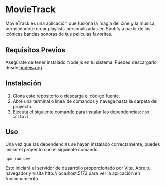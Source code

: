 # MovieTrack

MovieTrack es una aplicación que fusiona la magia del cine y la música, permitiéndote crear playlists personalizadas en Spotify a partir de las icónicas bandas sonoras de tus películas favoritas.

## Requisitos Previos

Asegúrate de tener instalado Node.js en tu sistema. Puedes descargarlo desde [nodejs.org](https://nodejs.org/).

## Instalación

1. Clona este repositorio o descarga el código fuente.
2. Abre una terminal o línea de comandos y navega hasta la carpeta del proyecto.
3. Ejecuta el siguiente comando para instalar las dependencias:
   `npm install`

## Uso

Una vez que las dependencias se hayan instalado correctamente, puedes iniciar el proyecto con el siguiente comando:

`npm run dev`

Esto iniciará el servidor de desarrollo proporcionado por Vite. Abre tu navegador y visita http://localhost:5173 para ver la aplicación en funcionamiento.

